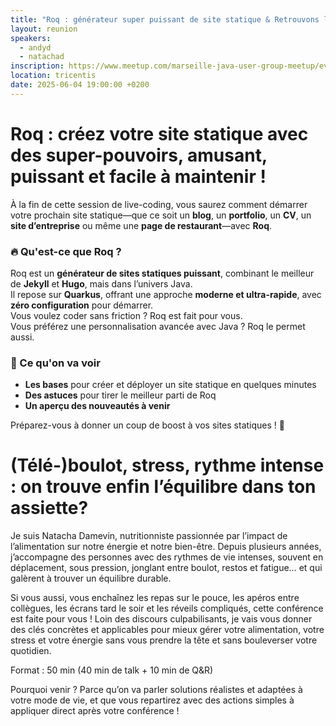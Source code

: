 ```yaml
---
title: "Roq : générateur super puissant de site statique & Retrouvons l'équilibre"
layout: reunion
speakers:
  - andyd
  - natachad
inscription: https://www.meetup.com/marseille-java-user-group-meetup/events/307672655/
location: tricentis
date: 2025-06-04 19:00:00 +0200
---
```


# Roq : créez votre site statique avec des super-pouvoirs, amusant, puissant et facile à maintenir !

À la fin de cette session de live-coding, vous saurez comment démarrer votre prochain site statique—que ce soit un **blog**, un **portfolio**, un **CV**, un **site d’entreprise** ou même une **page de restaurant**—avec **Roq**.  

### 🔥 Qu'est-ce que Roq ?  
Roq est un **générateur de sites statiques puissant**, combinant le meilleur de **Jekyll** et **Hugo**, mais dans l’univers Java.  
Il repose sur **Quarkus**, offrant une approche **moderne et ultra-rapide**, avec **zéro configuration** pour démarrer.  
Vous voulez coder sans friction ? Roq est fait pour vous.  
Vous préférez une personnalisation avancée avec Java ? Roq le permet aussi.  

### 🎯 Ce qu'on va voir  
- **Les bases** pour créer et déployer un site statique en quelques minutes  
- **Des astuces** pour tirer le meilleur parti de Roq  
- **Un aperçu des nouveautés à venir**  

Préparez-vous à donner un coup de boost à vos sites statiques ! 🚀

# (Télé-)boulot, stress, rythme intense : on trouve enfin l’équilibre dans ton assiette?

Je suis Natacha Damevin, nutritionniste passionnée par l’impact de
l’alimentation sur notre énergie et notre bien-être. Depuis plusieurs années,
j’accompagne des personnes avec des rythmes de vie intenses, souvent en
déplacement, sous pression, jonglant entre boulot, restos et fatigue… et qui
galèrent à trouver un équilibre durable.

Si vous aussi, vous enchaînez les repas sur le pouce, les apéros entre
collègues, les écrans tard le soir et les réveils compliqués, cette conférence
est faite pour vous ! Loin des discours culpabilisants, je vais vous donner des
clés concrètes et applicables pour mieux gérer votre alimentation, votre stress
et votre énergie sans vous prendre la tête et sans bouleverser votre quotidien.

Format : 50 min (40 min de talk + 10 min de Q&R)

Pourquoi venir ? Parce qu’on va parler solutions réalistes et adaptées à votre
mode de vie, et que vous repartirez avec des actions simples à appliquer direct
après votre conférence  !



